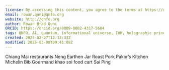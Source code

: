 ```yaml
---
license: By accessing this content, you agree to the terms at https://qnfo.org/LICENSE
email: rowan.quni@qnfo.org
website: http://qnfo.org
author: Rowan Brad Quni
ORCID: https://orcid.org/0009-0002-4317-5604
tags: QNFO, AI, quantum, informational universe, IUH, holographic principle
created: 2025-02-27T12:13:33Z
modified: 2025-03-08T09:41:08Z
---
```


Chiang Mai restaurants
Neng Earthen Jar Roast Pork
Pakor’s Kitchen
Michelin Bib Gourmand khao soi food cart
Sai Ping
